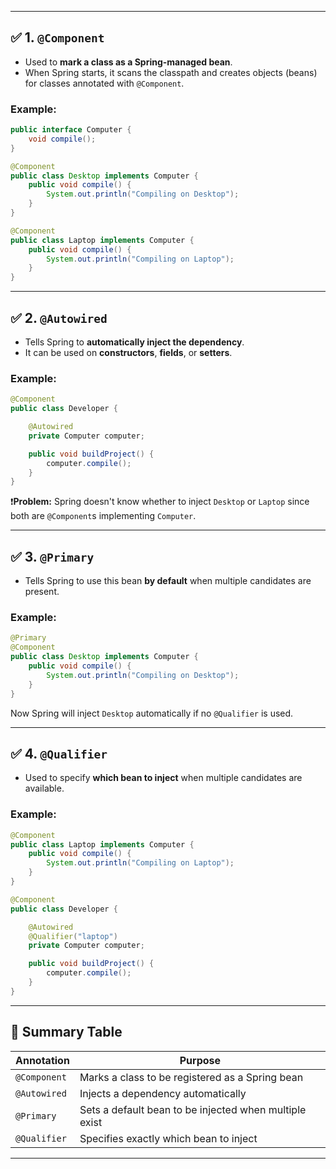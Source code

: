 
---

## ✅ 1. `@Component`

* Used to **mark a class as a Spring-managed bean**.
* When Spring starts, it scans the classpath and creates objects (beans) for classes annotated with `@Component`.

### Example:

```java
public interface Computer {
    void compile();
}

@Component
public class Desktop implements Computer {
    public void compile() {
        System.out.println("Compiling on Desktop");
    }
}

@Component
public class Laptop implements Computer {
    public void compile() {
        System.out.println("Compiling on Laptop");
    }
}
```

---

## ✅ 2. `@Autowired`

* Tells Spring to **automatically inject the dependency**.
* It can be used on **constructors**, **fields**, or **setters**.

### Example:

```java
@Component
public class Developer {

    @Autowired
    private Computer computer;

    public void buildProject() {
        computer.compile();
    }
}
```

❗**Problem:** Spring doesn't know whether to inject `Desktop` or `Laptop` since both are `@Component`s implementing `Computer`.

---

## ✅ 3. `@Primary`

* Tells Spring to use this bean **by default** when multiple candidates are present.

### Example:

```java
@Primary
@Component
public class Desktop implements Computer {
    public void compile() {
        System.out.println("Compiling on Desktop");
    }
}
```

Now Spring will inject `Desktop` automatically if no `@Qualifier` is used.

---

## ✅ 4. `@Qualifier`

* Used to specify **which bean to inject** when multiple candidates are available.

### Example:

```java
@Component
public class Laptop implements Computer {
    public void compile() {
        System.out.println("Compiling on Laptop");
    }
}

@Component
public class Developer {

    @Autowired
    @Qualifier("laptop")
    private Computer computer;

    public void buildProject() {
        computer.compile();
    }
}
```

---

## 🔁 Summary Table

| Annotation   | Purpose                                                |
| ------------ | ------------------------------------------------------ |
| `@Component` | Marks a class to be registered as a Spring bean        |
| `@Autowired` | Injects a dependency automatically                     |
| `@Primary`   | Sets a default bean to be injected when multiple exist |
| `@Qualifier` | Specifies exactly which bean to inject                 |

---